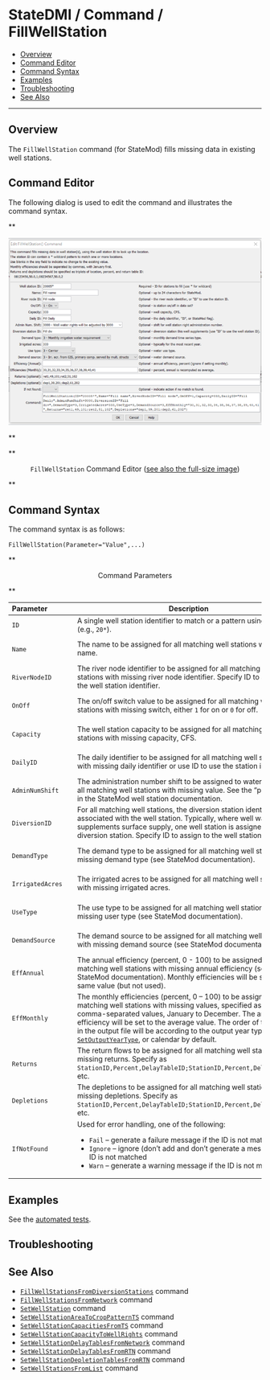 # StateDMI / Command / FillWellStation #

* [Overview](#overview)
* [Command Editor](#command-editor)
* [Command Syntax](#command-syntax)
* [Examples](#examples)
* [Troubleshooting](#troubleshooting)
* [See Also](#see-also)

-------------------------

## Overview ##

The `FillWellStation` command (for StateMod) fills missing data in existing well stations.

## Command Editor ##

The following dialog is used to edit the command and illustrates the command syntax.

**<p style="text-align: center;">
![FillWellStation](FillWellStation.png)
</p>**

**<p style="text-align: center;">
`FillWellStation` Command Editor (<a href="../FillWellStation.png">see also the full-size image</a>)
</p>**

## Command Syntax ##

The command syntax is as follows:

```text
FillWellStation(Parameter="Value",...)
```
**<p style="text-align: center;">
Command Parameters
</p>**

| **Parameter**&nbsp;&nbsp;&nbsp;&nbsp;&nbsp;&nbsp;&nbsp;&nbsp;&nbsp;&nbsp;&nbsp;&nbsp; | **Description** | **Default**&nbsp;&nbsp;&nbsp;&nbsp;&nbsp;&nbsp;&nbsp;&nbsp;&nbsp;&nbsp;&nbsp;&nbsp;&nbsp;&nbsp;&nbsp;&nbsp;&nbsp;&nbsp;&nbsp;&nbsp; |
| --------------|-----------------|----------------- |
| `ID` | A single well station identifier to match or a pattern using wildcards (e.g., `20*`). | None – must be specified. |
| `Name` | The name to be assigned for all matching well stations with missing name. | If not specified, the original value will remain. |
| `RiverNodeID` | The river node identifier to be assigned for all matching well stations with missing river node identifier.  Specify ID to assign to the well station identifier. | If not specified, the original value will remain. |
| `OnOff` | The on/off switch value to be assigned for all matching well stations with missing switch, either `1` for on or `0` for off. | If not specified, the original value will remain. |
| `Capacity` | The well station capacity to be assigned for all matching well stations with missing capacity, CFS. | If not specified, the original value will remain. |
| `DailyID` | The daily identifier to be assigned for all matching well stations with missing daily identifier or use ID to use the station identifier. | If not specified, the original value will remain. |
| `AdminNumShift` | The administration number shift to be assigned to water rights for all matching well stations with missing value.  See the “primary” flag in the StateMod well station documentation. | If not specified, the original value will remain. |
| `DiversionID` | For all matching well stations, the diversion station identifier associated with the well station.  Typically, where well water supplements surface supply, one well station is assigned to the diversion station.  Specify ID to assign to the well station identifier. | If not specified, the original value will remain. |
| `DemandType` | The demand type to be assigned for all matching well stations with missing demand type (see StateMod documentation). | If not specified, the original value will remain. |
| `IrrigatedAcres` | The irrigated acres to be assigned for all matching well stations with missing irrigated acres. | If not specified, the original value will remain. |
| `UseType` | The use type to be assigned for all matching well stations with missing user type (see StateMod documentation). | If not specified, the original value will remain. |
| `DemandSource` | The demand source to be assigned for all matching well stations with missing demand source (see StateMod documentation). | If not specified, the original value will remain. |
| `EffAnnual` | The annual efficiency (percent, 0  - 100) to be assigned for all matching well stations with missing annual efficiency (see StateMod documentation).  Monthly efficiencies will be set to the same value (but not used). | If not specified, the original value will remain. |
| `EffMonthly` | The monthly efficiencies  (percent, 0 – 100) to be assigned for all matching well stations with missing values, specified as 12 comma-separated values, January to December.  The annual efficiency will be set to the average value.  The order of the values in the output file will be according to the output year type set by [`SetOutputYearType`](../SetOutputYearType/SetOutputYearType.md), or calendar by default. | If not specified, the original value will remain. |
| `Returns` | The return flows to be assigned for all matching well stations with missing returns.  Specify as `StationID,Percent,DelayTableID;StationID,Percent,DelayTableID;` etc. | If not specified, the original value will remain. |
| `Depletions` | The depletions to be assigned for all matching well stations with missing depletions.  Specify as `StationID,Percent,DelayTableID;StationID,Percent,DelayTableID;` etc. | If not specified, the original value will remain. |
| `IfNotFound` | Used for error handling, one of the following:<ul><li>`Fail` – generate a failure message if the ID is not matched</li><li>`Ignore` – ignore (don’t add and don’t generate a message) if the ID is not matched</li><li>`Warn` – generate a warning message if the ID is not matched</li></ul> | `Warn` |

## Examples ##

See the [automated tests](https://github.com/OpenCDSS/cdss-app-statedmi-test/tree/master/test/regression/commands/FillWellStation).

## Troubleshooting ##

## See Also ##

* [`FillWellStationsFromDiversionStations`](../FillWellStationsFromDiversionStations/FillWellStationsFromDiversionStations.md) command
* [`FillWellStationsFromNetwork`](../FillWellStationsFromNetwork/FillWellStationsFromNetwork.md) command
* [`SetWellStation`](../SetWellStation/SetWellStation.md) command
* [`SetWellStationAreaToCropPatternTS`](../SetWellStationAreaToCropPatternTS/SetWellStationAreaToCropPatternTS.md) command
* [`SetWellStationCapacitiesFromTS`](../SetWellStationCapacitiesFromTS/SetWellStationCapacitiesFromTS.md) command
* [`SetWellStationCapacityToWellRights`](../SetWellStationCapacityToWellRights/SetWellStationCapacityToWellRights.md) command
* [`SetWellStationDelayTablesFromNetwork`](../SetWellStationDelayTablesFromNetwork/SetWellStationDelayTablesFromNetwork.md) command
* [`SetWellStationDelayTablesFromRTN`](../SetWellStationDelayTablesFromRTN/SetWellStationDelayTablesFromRTN.md) command
* [`SetWellStationDepletionTablesFromRTN`](../SetWellStationDepletionTablesFromRTN/SetWellStationDepletionTablesFromRTN.md) command
* [`SetWellStationsFromList`](../SetWellStationsFromList/SetWellStationsFromList.md) command
